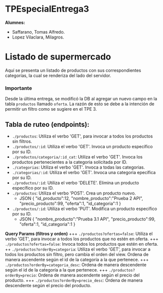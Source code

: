 # TPEspecialEntrega3
**Alumnes:**
+ Saffarano, Tomas Alfredo.
+ Lopez Vilaclara, Milagros.

# Listado de supermercado
Aquí se presenta un listado de productos con sus correspondientes categorías, la cual se renderiza del lado del servidor.

### Importante
Desde la última entrega, se modificó la DB al agregar un nuevo campo en la tabla `productos` llamado `oferta`. La razón de esto se debe a la intención de permitir un filtro como se sugiere en el TPE 3.

## Tabla de ruteo (endpoints):
+ `./productos`: Utiliza el verbo 'GET', para invocar a todos los productos sin filtros.
+ `./productos/:id`: Utiliza el verbo 'GET'. Invoca un producto específico por su ID.
+ `./productos/categoria/:id_cat`: Utiliza el verbo 'GET'. Invoca los productos pertenecientes a la categoria solicitada por ID.
+ `./categorias`: Utiliza el verbo 'GET'. Invoca a todas las categorias.
+ `./categorias/:id`: Utiliza el verbo 'GET'. Invoca una categoria epecífica por su ID.
+ `./productos/:id`: Utiliza el verbo 'DELETE'. Elimina un producto específico por su ID.
+ `./productos`: Utiliza el verbo 'POST'. Crea un producto nuevo.
    + JSON
    {
        "id_producto":12,
        "nombre_producto":"Prueba 2 API",
        "precio_producto":99,
        "oferta":1,
        "id_categoria":1
    }    
+ `./productos/:id`: Utiliza el verbo 'PUT'. Modifica un producto específico por su ID.
    + JSON
    {
        "nombre_producto":"Prueba 3.1 API",
        "precio_producto":99,
        "oferta":1,
        "id_categoria":1
    }

**Query Params (filtros y orden)**
+++ `./productos?ofertas=false`: Utiliza el verbo 'GET', para invocar a todos los productos que no estén en oferta. 
+++ `./productos?ofertas=false`: Invoca todos los productos que estén en oferta. 
++ `./productos?orderBy=categoria`: Utiliza el verbo 'GET', para invocar a todos los productos sin filtro, pero cambia el orden del view. Ordena de manera ascendente según el id de la categoría a la que pertenece.
+++ `./productos?orderBy=categoria_desc`: Ordena de manera descendente según el id de la categoría a la que pertenece.
+++ `./productos?orderBy=precio`: Ordena de manera ascendente según el precio del producto.
+++ `./productos?orderBy=precio_desc`: Ordena de manera descendente según el precio del producto.